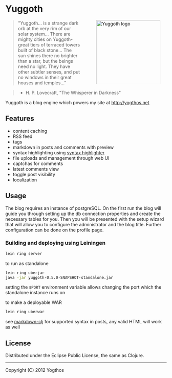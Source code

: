 # Yuggoth

<img src="https://raw.github.com/yogthos/yuggoth/master/logo.png" 
 style="margin-left:50px;"
 hspace="20"
 alt="Yuggoth logo" title="a strange dark orb" align="right" width="200" height="200"/>
 
>"Yuggoth... is a strange dark orb at the very rim of our solar system... 
>There are mighty cities on Yuggoth-great tiers of terraced towers built of black stone... 
>The sun shines there no brighter than a star, but the beings need no light. 
>They have other subtler senses, and put no windows in their great houses and temples..."

> - H. P. Lovecraft, &quot;The Whisperer in Darkness&quot;


Yuggoth is a blog engine which powers my site at http://yogthos.net   

## Features

* content caching
* RSS feed
* tags
* markdown in posts and comments with preview
* syntax highlighting using [syntax highlighter](http://alexgorbatchev.com/SyntaxHighlighter/)
* file uploads and management through web UI
* captchas for comments
* latest comments view
* toggle post visibility
* localization

## Usage

The blog requires an instance of postgreSQL. On the first run the blog will guide you through setting up
the db connection properties and create the necessary tables for you. Then you will be presented with the 
setup wizard that will allow you to configure the administrator and the blog title. Further configuration 
can be done on the profile page.   

### Building and deploying using Leiningen

```bash
lein ring server
```

to run as standalone
```bash
lein ring uberjar
java -jar yuggoth-0.5.0-SNAPSHOT-standalone.jar
```
 
setting the `$PORT` environment variable allows changing the port which the standalone instance runs on


to make a deployable WAR
```bash
lein ring uberwar
```

see [markdown-clj](https://github.com/yogthos/markdown-clj) for supported syntax in posts, any valid HTML will work as well

 
## License

Distributed under the Eclipse Public License, the same as Clojure.

***
Copyright (C) 2012 Yogthos

